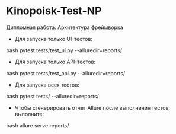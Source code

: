 # Kinopoisk-Test-NP
Дипломная работа. Архитектура фреймворка

- Для запуска только UI-тестов:

bash
pytest tests/test_ui.py --alluredir=reports/


- Для запуска только API-тестов:

bash
pytest tests/test_api.py --alluredir=reports/


- Для запуска всех тестов:

bash
pytest tests/ --alluredir=reports/


- Чтобы сгенерировать отчет Allure после выполнения тестов, выполните:

bash
allure serve reports/